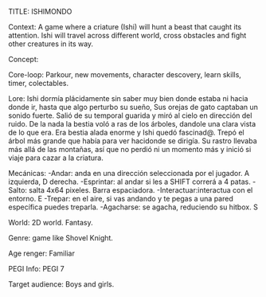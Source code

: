 TITLE: ISHIMONDO

Context: A game where a criature (Ishi) will hunt a beast that caught its attention. Ishi will travel across different world, cross obstacles and fight other creatures in its way.

Concept: 

Core-loop: Parkour, new movements, character descovery, learn skills, timer, colectables.

Lore: Ishi dormía plácidamente sin saber muy bien donde estaba ni hacia donde ir, hasta que algo perturbo su sueño, Sus orejas de gato captaban un sonido fuerte. Salió de su temporal guarida y miró al cielo en dirección del ruido. De la nada la bestia voló a ras de los árboles, dandole una clara vista de lo que era. Era bestia alada enorme y Ishi quedó fascinad@. Trepó el árbol más grande que había para ver hacidonde se dirigía. Su rastro llevaba más allá de las montañas, así que no perdió ni un momento más y inició si viaje para cazar a la criatura. 

Mecánicas:
  -Andar: anda en una dirección seleccionada por el jugador. A izquierda, D derecha.
  -Esprintar: al andar si les a SHIFT correrá a 4 patas.
  -Salto: salta 4x64 pixeles. Barra espaciadora.
  -Interactuar:interactua con el entorno. E
  -Trepar: en el aire, si vas andando y te pegas a una pared específica puedes treparla.
  -Agacharse: se agacha, reduciendo su hitbox. S

World: 2D world. Fantasy.

Genre: game like Shovel Knight.

Age renger: Familiar

PEGI Info: PEGI 7

Target audience: Boys and girls.
